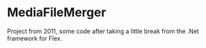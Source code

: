 MediaFileMerger
===============
Project from 2011, some code after taking a little break from the .Net framework for Flex.
